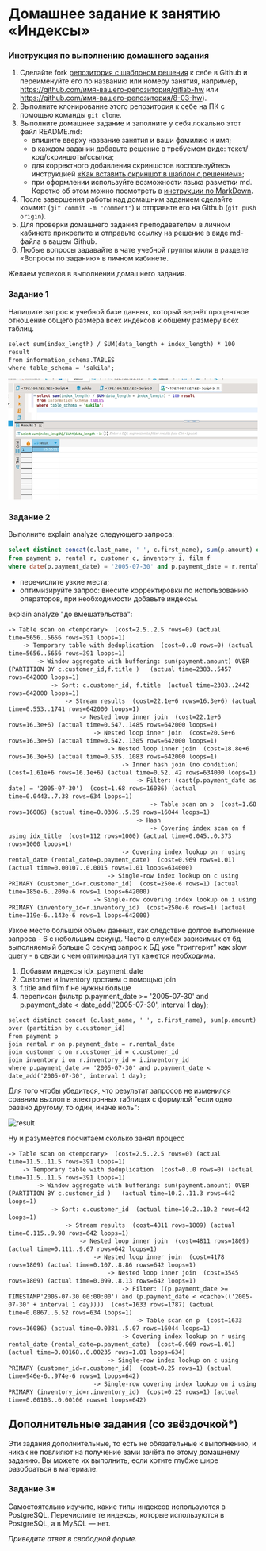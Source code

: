 # Домашнее задание к занятию «Индексы»

### Инструкция по выполнению домашнего задания

1. Сделайте fork [репозитория c шаблоном решения](https://github.com/netology-code/sys-pattern-homework) к себе в Github и переименуйте его по названию или номеру занятия, например, https://github.com/имя-вашего-репозитория/gitlab-hw или https://github.com/имя-вашего-репозитория/8-03-hw).
2. Выполните клонирование этого репозитория к себе на ПК с помощью команды `git clone`.
3. Выполните домашнее задание и заполните у себя локально этот файл README.md:
   - впишите вверху название занятия и ваши фамилию и имя;
   - в каждом задании добавьте решение в требуемом виде: текст/код/скриншоты/ссылка;
   - для корректного добавления скриншотов воспользуйтесь инструкцией [«Как вставить скриншот в шаблон с решением»](https://github.com/netology-code/sys-pattern-homework/blob/main/screen-instruction.md);
   - при оформлении используйте возможности языка разметки md. Коротко об этом можно посмотреть в [инструкции по MarkDown](https://github.com/netology-code/sys-pattern-homework/blob/main/md-instruction.md).
4. После завершения работы над домашним заданием сделайте коммит (`git commit -m "comment"`) и отправьте его на Github (`git push origin`).
5. Для проверки домашнего задания преподавателем в личном кабинете прикрепите и отправьте ссылку на решение в виде md-файла в вашем Github.
6. Любые вопросы задавайте в чате учебной группы и/или в разделе «Вопросы по заданию» в личном кабинете.

Желаем успехов в выполнении домашнего задания.

### Задание 1

Напишите запрос к учебной базе данных, который вернёт процентное отношение общего размера всех индексов к общему размеру всех таблиц.

```
select sum(index_length) / SUM(data_length + index_length) * 100 result
from information_schema.TABLES
where table_schema = 'sakila';
```

![result](img/img1.jpg)

### Задание 2

Выполните explain analyze следующего запроса:
```sql
select distinct concat(c.last_name, ' ', c.first_name), sum(p.amount) over (partition by c.customer_id, f.title)
from payment p, rental r, customer c, inventory i, film f
where date(p.payment_date) = '2005-07-30' and p.payment_date = r.rental_date and r.customer_id = c.customer_id and i.inventory_id = r.inventory_id
```
- перечислите узкие места;
- оптимизируйте запрос: внесите корректировки по использованию операторов, при необходимости добавьте индексы.

explain analyze "до вмешательства":

```
-> Table scan on <temporary>  (cost=2.5..2.5 rows=0) (actual time=5656..5656 rows=391 loops=1)
    -> Temporary table with deduplication  (cost=0..0 rows=0) (actual time=5656..5656 rows=391 loops=1)
        -> Window aggregate with buffering: sum(payment.amount) OVER (PARTITION BY c.customer_id,f.title )   (actual time=2383..5457 rows=642000 loops=1)
            -> Sort: c.customer_id, f.title  (actual time=2383..2442 rows=642000 loops=1)
                -> Stream results  (cost=22.1e+6 rows=16.3e+6) (actual time=0.553..1741 rows=642000 loops=1)
                    -> Nested loop inner join  (cost=22.1e+6 rows=16.3e+6) (actual time=0.547..1485 rows=642000 loops=1)
                        -> Nested loop inner join  (cost=20.5e+6 rows=16.3e+6) (actual time=0.542..1305 rows=642000 loops=1)
                            -> Nested loop inner join  (cost=18.8e+6 rows=16.3e+6) (actual time=0.535..1083 rows=642000 loops=1)
                                -> Inner hash join (no condition)  (cost=1.61e+6 rows=16.1e+6) (actual time=0.52..42 rows=634000 loops=1)
                                    -> Filter: (cast(p.payment_date as date) = '2005-07-30')  (cost=1.68 rows=16086) (actual time=0.0443..7.38 rows=634 loops=1)
                                        -> Table scan on p  (cost=1.68 rows=16086) (actual time=0.0306..5.39 rows=16044 loops=1)
                                    -> Hash
                                        -> Covering index scan on f using idx_title  (cost=112 rows=1000) (actual time=0.045..0.373 rows=1000 loops=1)
                                -> Covering index lookup on r using rental_date (rental_date=p.payment_date)  (cost=0.969 rows=1.01) (actual time=0.00107..0.0015 rows=1.01 loops=634000)
                            -> Single-row index lookup on c using PRIMARY (customer_id=r.customer_id)  (cost=250e-6 rows=1) (actual time=185e-6..209e-6 rows=1 loops=642000)
                        -> Single-row covering index lookup on i using PRIMARY (inventory_id=r.inventory_id)  (cost=250e-6 rows=1) (actual time=119e-6..143e-6 rows=1 loops=642000)
```

Узкое место большой объем данных, как следствие долгое выполнение запроса - 6 с небольшим секунд. Часто в службах зависимых от бд выполняемый больше 3 секунд запрос
к БД уже "триггерит" как slow query - в связи с чем оптимизация тут кажется необходима. 

1. Добавим индексы idx_payment_date
2. Customer и inventory достаем с помощью join
3. f.title and film f не нужны больше
4. переписан фильтр p.payment_date >= '2005-07-30' and p.payment_date < date_add('2005-07-30', interval 1 day);

```
select distinct concat (c.last_name, ' ', c.first_name), sum(p.amount) over (partition by c.customer_id)
from payment p
join rental r on p.payment_date = r.rental_date
join customer c on r.customer_id = c.customer_id
join inventory i on r.inventory_id = i.inventory_id
where p.payment_date >= '2005-07-30' and p.payment_date < date_add('2005-07-30', interval 1 day);
```

Для того чтобы убедиться, что результат запросов не изменился сравним выхлоп в электронных таблицах с формулой "если одно развно другому, то один, иначе ноль":

![result](img=img/img3.jpg)

Ну и разумеется посчитаем сколько занял процесс
```
-> Table scan on <temporary>  (cost=2.5..2.5 rows=0) (actual time=11.5..11.5 rows=391 loops=1)
    -> Temporary table with deduplication  (cost=0..0 rows=0) (actual time=11.5..11.5 rows=391 loops=1)
        -> Window aggregate with buffering: sum(payment.amount) OVER (PARTITION BY c.customer_id )   (actual time=10.2..11.3 rows=642 loops=1)
            -> Sort: c.customer_id  (actual time=10.2..10.2 rows=642 loops=1)
                -> Stream results  (cost=4811 rows=1809) (actual time=0.115..9.98 rows=642 loops=1)
                    -> Nested loop inner join  (cost=4811 rows=1809) (actual time=0.111..9.67 rows=642 loops=1)
                        -> Nested loop inner join  (cost=4178 rows=1809) (actual time=0.107..8.86 rows=642 loops=1)
                            -> Nested loop inner join  (cost=3545 rows=1809) (actual time=0.099..8.13 rows=642 loops=1)
                                -> Filter: ((p.payment_date >= TIMESTAMP'2005-07-30 00:00:00') and (p.payment_date < <cache>(('2005-07-30' + interval 1 day))))  (cost=1633 rows=1787) (actual time=0.0867..6.52 rows=634 loops=1)
                                    -> Table scan on p  (cost=1633 rows=16086) (actual time=0.0381..5.07 rows=16044 loops=1)
                                -> Covering index lookup on r using rental_date (rental_date=p.payment_date)  (cost=0.969 rows=1.01) (actual time=0.00168..0.00235 rows=1.01 loops=634)
                            -> Single-row index lookup on c using PRIMARY (customer_id=r.customer_id)  (cost=0.25 rows=1) (actual time=946e-6..974e-6 rows=1 loops=642)
                        -> Single-row covering index lookup on i using PRIMARY (inventory_id=r.inventory_id)  (cost=0.25 rows=1) (actual time=0.00103..0.00106 rows=1 loops=642)
```

## Дополнительные задания (со звёздочкой*)
Эти задания дополнительные, то есть не обязательные к выполнению, и никак не повлияют на получение вами зачёта по этому домашнему заданию. Вы можете их выполнить, если хотите глубже шире разобраться в материале.

### Задание 3*

Самостоятельно изучите, какие типы индексов используются в PostgreSQL. Перечислите те индексы, которые используются в PostgreSQL, а в MySQL — нет.

*Приведите ответ в свободной форме.*

